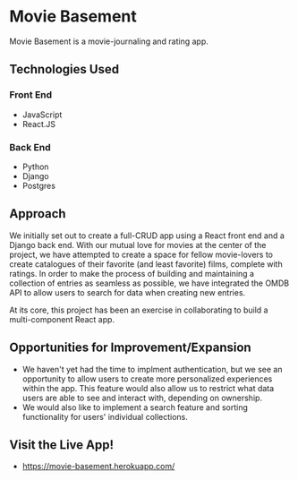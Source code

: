 # Movie Basement
Movie Basement is a movie-journaling and rating app.

## Technologies Used
### Front End
- JavaScript
- React.JS
### Back End
- Python
- Django
- Postgres

## Approach
We initially set out to create a full-CRUD app using a React front end and a Django back end. With our mutual love for movies at the center of the project, we have attempted to create a space for fellow movie-lovers to create catalogues of their favorite (and least favorite) films, complete with ratings. In order to make the process of building and maintaining a collection of entries as seamless as possible, we have integrated the OMDB API to allow users to search for data when creating new entries.

At its core, this project has been an exercise in collaborating to build a multi-component React app.

## Opportunities for Improvement/Expansion
- We haven't yet had the time to implment authentication, but we see an opportunity to allow users to create more personalized experiences within the app. This feature would also allow us to restrict what data users are able to see and interact with, depending on ownership.
- We would also like to implement a search feature and sorting functionality for users' individual collections.

## Visit the Live App!
- https://movie-basement.herokuapp.com/
